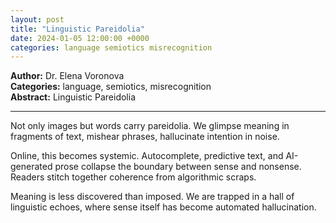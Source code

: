 ```yaml
---
layout: post
title: "Linguistic Pareidolia"
date: 2024-01-05 12:00:00 +0000
categories: language semiotics misrecognition
---
```


**Author:** Dr. Elena Voronova  
**Categories:** language, semiotics, misrecognition  
**Abstract:** Linguistic Pareidolia

---

Not only images but words carry pareidolia. We glimpse meaning in fragments of text, mishear phrases, hallucinate intention in noise.  

Online, this becomes systemic. Autocomplete, predictive text, and AI-generated prose collapse the boundary between sense and nonsense. Readers stitch together coherence from algorithmic scraps.  

Meaning is less discovered than imposed. We are trapped in a hall of linguistic echoes, where sense itself has become automated hallucination.
